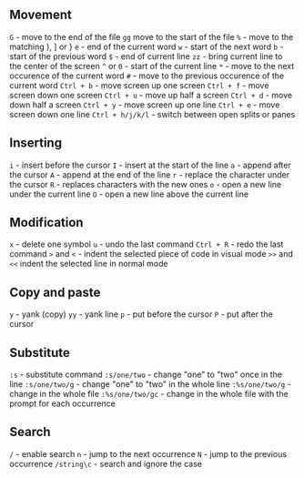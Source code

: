 ## Movement

`G` - move to the end of the file
`gg` move to the start of the file
`%` - move to the matching ), ] or }
`e` - end of the current word
`w` - start of the next word
`b` - start of the previous word
`$` - end of current line
`zz` - bring current line to the center of the screen
`^` or `0` - start of the current line
`*` - move to the next occurence of the current word
`#` - move to the previous occurence of the current word
`Ctrl + b` - move screen up one screen
`Ctrl + f` - move screen down one screen
`Ctrl + u` - move up half a screen
`Ctrl + d` - move down half a screen
`Ctrl + y` - move screen up one line
`Ctrl + e` - move screen down one line
`Ctrl + h/j/k/l` - switch between open splits or panes

## Inserting

`i` - insert before the cursor
`I` - insert at the start of the line
`a` - append after the cursor
`A` - append at the end of the line
`r` - replace the character under the cursor
`R` - replaces characters with the new ones
`o` - open a new line under the current line
`O` - open a new line above the current line

## Modification

`x` - delete one symbol
`u` - undo the last command
`Ctrl + R` - redo the last command
`>` and `<` - indent the selected piece of code in visual mode
`>>` and `<<` indent the selected line in normal mode

## Copy and paste

`y` - yank (copy)
`yy` - yank line
`p` - put before the cursor
`P` - put after the cursor

## Substitute

`:s` - substitute command
`:s/one/two` - change "one" to "two" once in the line
`:s/one/two/g` - change "one" to "two" in the whole line
`:%s/one/two/g` - change in the whole file
`:%s/one/two/gc` - change in the whole file with the prompt for each occurrence

## Search

`/` - enable search
`n` - jump to the next occurrence
`N` - jump to the previous occurrence
`/string\c` - search and ignore the case
